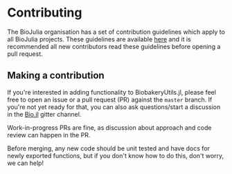 # Contributing

The BioJulia organisation has a set of contribution guidelines which apply to
all BioJulia projects. These guidelines are available [here](http://biojulia.github.io/Contributing/latest) and it is
recommended all new contributors read these guidelines before opening a pull
request.

## Making a contribution

If you're interested in adding functionality to BiobakeryUtils.jl, please feel free
to open an issue or a pull request (PR) against the `master` branch. If you're
not yet ready for that, you can also ask questions/start a discussion in the
[Bio.jl](https://gitter.im/BioJulia/Bio.jl) gitter channel.

Work-in-progress PRs are fine, as discussion about approach and code review
can happen in the PR.

Before merging, any new code should be unit tested and have docs for newly
exported functions, but if you don't know how to do this, don't worry, we can
help!
